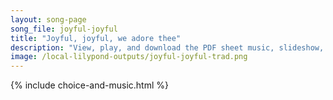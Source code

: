 ```yaml
---
layout: song-page
song_file: joyful-joyful
title: "Joyful, joyful, we adore thee"
description: "View, play, and download the PDF sheet music, slideshow, and audio. Lyrics: Joyful, joyful, we adore thee, God of glory, Lord of love. Hearts unfold like flow'rs before thee, praising thee their sun above. Melt the clouds of s... english christian 4part"
image: /local-lilypond-outputs/joyful-joyful-trad.png
---
```


{% include choice-and-music.html %}